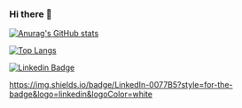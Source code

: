 ### Hi there 👋

<!--
**mike-mendez/mike-mendez** is a ✨ _special_ ✨ repository because its `README.md` (this file) appears on your GitHub profile.

Here are some ideas to get you started:

- 🔭 I’m currently working on ...
- 🌱 I’m currently learning ...
- 👯 I’m looking to collaborate on ...
- 🤔 I’m looking for help with ...
- 💬 Ask me about ...
- 📫 How to reach me: ...
- 😄 Pronouns: ...
- ⚡ Fun fact: ...
-->

[![Anurag's GitHub stats](https://github-readme-stats.vercel.app/api?username=mike-mendez&show_icons=true&bg_color=310,355c7d,6c5b7b,c06c84&title_color=fff&text_color=fff&icon_color=fff)](https://github.com/anuraghazra/github-readme-stats)

[![Top Langs](https://github-readme-stats.vercel.app/api/top-langs/?username=mike-mendez&show_icons=true&theme=nord&layout=compact)](https://github.com/anuraghazra/github-readme-stats)

<a href="https://www.linkedin.com/in/mike-mendez/" rel="nofollow"><img src="https://camo.githubusercontent.com/9e0698280f13ea177466aa0fb5f0fee3a125959cbee24e8864be98be1b3cd9ea/68747470733a2f2f696d672e736869656c64732e696f2f62616467652f2d4a617972616a526f7368616e2d626c75653f7374796c653d666c61742d737175617265266c6f676f3d4c696e6b6564696e266c6f676f436f6c6f723d7768697465266c696e6b3d68747470733a2f2f7777772e6c696e6b6564696e2e636f6d2f696e2f6a617972616a2d726f7368616e2f" alt="Linkedin Badge" data-canonical-src="https://img.shields.io/badge/-MikeMendez-blue?style=flat-square&amp;logo=Linkedin&amp;logoColor=white&amp;link=https://www.linkedin.com/in/mike-mendez/" style="max-width: 100%;"></a>

https://img.shields.io/badge/LinkedIn-0077B5?style=for-the-badge&logo=linkedin&logoColor=white

<!---
https://img.shields.io/badge/LinkedIn-0077B5?style=for-the-badge&logo=linkedin&logoColor=white
-->
